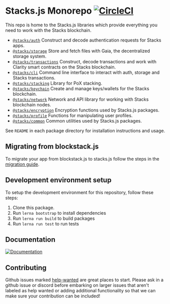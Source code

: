 # Stacks.js Monorepo [![CircleCI](https://img.shields.io/circleci/project/blockstack/blockstack.js/master.svg)](https://circleci.com/gh/blockstack/blockstack.js/tree/master)

This repo is home to the Stacks.js libraries which provide everything you need to work with the Stacks blockchain.

- [`@stacks/auth`](https://github.com/blockstack/stacks.js/tree/master/packages/auth) Construct and decode authentication requests for Stacks apps.
- [`@stacks/storage`](https://github.com/blockstack/stacks.js/tree/master/packages/storage) Store and fetch files with Gaia, the decentralized storage system.
- [`@stacks/transactions`](https://github.com/blockstack/stacks.js/tree/master/packages/transactions) Construct, decode transactions and work with Clarity smart contracts on the Stacks blockchain.
- [`@stacks/cli`](https://github.com/blockstack/stacks.js/tree/master/packages/cli) Command line interface to interact with auth, storage and Stacks transactions.
- [`@stacks/stacking`](https://github.com/blockstack/stacks.js/tree/master/packages/stacking) Library for PoX stacking.
- [`@stacks/keychain`](https://github.com/blockstack/stacks.js/tree/master/packages/keychain) Create and manage keys/wallets for the Stacks blockchain.
- [`@stacks/network`](https://github.com/blockstack/stacks.js/tree/master/packages/network) Network and API library for working with Stacks blockchain nodes.
- [`@stacks/encryption`](https://github.com/blockstack/stacks.js/tree/master/packages/encryption) Encryption functions used by Stacks.js packages.
- [`@stacks/profile`](https://github.com/blockstack/stacks.js/tree/master/packages/profile) Functions for manipulating user profiles.
- [`@stacks/common`](https://github.com/blockstack/stacks.js/tree/master/packages/common) Common utilities used by Stacks.js packages.

See `README` in each package directory for installation instructions and usage.

## Migrating from blockstack.js

To migrate your app from blockstack.js to stacks.js follow the steps in the [migration guide](./migration-guide.md).

## Development environment setup

To setup the development environment for this repository, follow these steps:

1. Clone this package.
2. Run `lerna bootstrap` to install dependencies
3. Run `lerna run build` to build packages
4. Run `lerna run test` to run tests

## Documentation

[![Documentation](/docs-button.png)](https://docs.blockstack.org/)

## Contributing

Github issues marked [help-wanted](https://github.com/blockstack/stacks.js/labels/help-wanted)
are great places to start. Please ask in a github issue or discord before embarking
on larger issues that aren't labeled as help wanted or adding additional
functionality so that we can make sure your contribution can be included!
